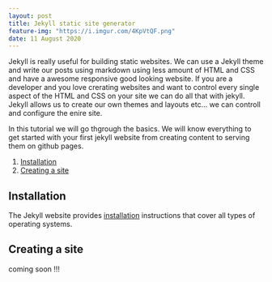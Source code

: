 ```yaml
---
layout: post
title: Jekyll static site generator
feature-img: "https://i.imgur.com/4KpVtQF.png"
date: 11 August 2020
---
```

Jekyll is really useful for building static websites.
We can use a Jekyll theme and write our posts using markdown using less amount of HTML and CSS and have a awesome responsive good looking website.
If you are a developer and you love crerating websites and want to control every single aspect of the HTML and CSS on your site we can do all that with jekyll. 
Jekyll allows us to create our own themes and layouts etc... we can controll and configure the enire site.

In this tutorial we will go thgrough the basics.
We will know everything to get started with your first jekyll website from creating content to serving them on github pages.


1. [Installation](#install)
2. [Creating a site](#create)

<a name="install"></a>
## Installation
The Jekyll website provides [installation](https://jekyllrb.com/docs/installation/) instructions that cover all types of operating systems.

<a name="create"></a>
## Creating a site
coming soon !!!